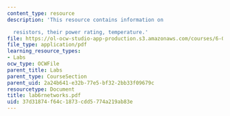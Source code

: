 ```yaml
---
content_type: resource
description: 'This resource contains information on

  resistors, their power rating, temperature.'
file: https://ol-ocw-studio-app-production.s3.amazonaws.com/courses/6-071j-introduction-to-electronics-signals-and-measurement-spring-2006/37d31874f64c1873cdd5774a219ab83e_lab6rnetworks.pdf
file_type: application/pdf
learning_resource_types:
- Labs
ocw_type: OCWFile
parent_title: Labs
parent_type: CourseSection
parent_uid: 2a24b641-e32b-77e5-bf32-2bb33f09679c
resourcetype: Document
title: lab6rnetworks.pdf
uid: 37d31874-f64c-1873-cdd5-774a219ab83e
---
```

